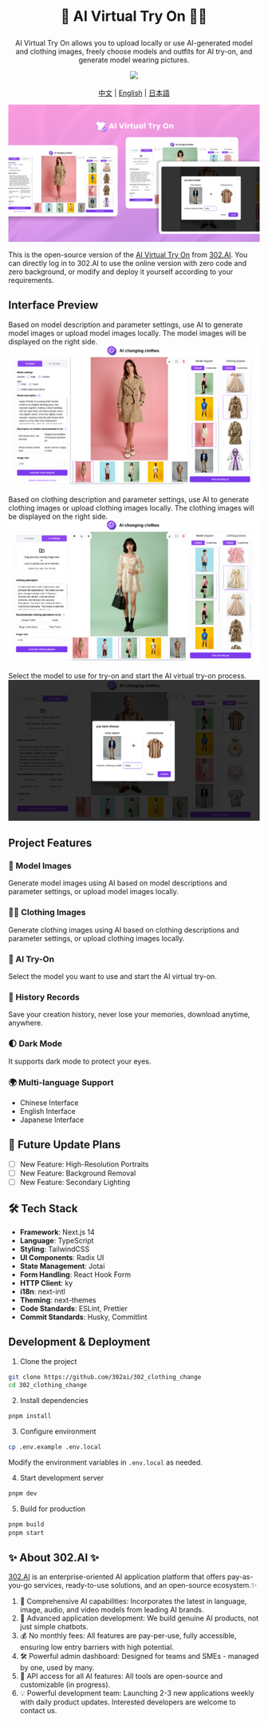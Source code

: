 # <p align="center"> 👗 AI Virtual Try On 🚀✨</p>

<p align="center">AI Virtual Try On allows you to upload locally or use AI-generated model and clothing images, freely choose models and outfits for AI try-on, and generate model wearing pictures.</p>

<p align="center"><a href="https://302.ai/en/tools/tryon/" target="blank"><img src="https://file.302.ai/gpt/imgs/github/20250102/72a57c4263944b73bf521830878ae39a.png" /></a></p >

<p align="center"><a href="README_zh.md">中文</a> | <a href="README.md">English</a> | <a href="README_ja.md">日本語</a></p>

![](docs/302_AI_Virtual_Try_On_en.png)

This is the open-source version of the [AI Virtual Try On](https://302.ai/en/tools/tryon/) from [302.AI](https://302.ai/en/). You can directly log in to 302.AI to use the online version with zero code and zero background, or modify and deploy it yourself according to your requirements.


## Interface Preview
Based on model description and parameter settings, use AI to generate model images or upload model images locally. The model images will be displayed on the right side.
![](docs/302_AI_Virtual_Try_On_en_screenshot_01.png)       

Based on clothing description and parameter settings, use AI to generate clothing images or upload clothing images locally. The clothing images will be displayed on the right side.
![](docs/302_AI_Virtual_Try_On_en_screenshot_02.png)           

Select the model to use for try-on and start the AI virtual try-on process.
![](docs/302_AI_Virtual_Try_On_en_screenshot_03.png)     


## Project Features
### 👚 Model Images
Generate model images using AI based on model descriptions and parameter settings, or upload model images locally.
### 🙎‍♂️ Clothing Images
Generate clothing images using AI based on clothing descriptions and parameter settings, or upload clothing images locally.
### 🧚 AI Try-On
Select the model you want to use and start the AI virtual try-on.
### 📜 History Records
Save your creation history, never lose your memories, download anytime, anywhere.
### 🌓 Dark Mode
It supports dark mode to protect your eyes.
### 🌍 Multi-language Support
- Chinese Interface
- English Interface
- Japanese Interface

## 🚩 Future Update Plans
- [ ] New Feature: High-Resolution Portraits
- [ ] New Feature: Background Removal
- [ ] New Feature: Secondary Lighting

## 🛠️ Tech Stack

- **Framework**: Next.js 14
- **Language**: TypeScript
- **Styling**: TailwindCSS
- **UI Components**: Radix UI
- **State Management**: Jotai
- **Form Handling**: React Hook Form
- **HTTP Client**: ky
- **i18n**: next-intl
- **Theming**: next-themes
- **Code Standards**: ESLint, Prettier
- **Commit Standards**: Husky, Commitlint

## Development & Deployment
1. Clone the project
```bash
git clone https://github.com/302ai/302_clothing_change
cd 302_clothing_change
```

2. Install dependencies
```bash
pnpm install
```

3. Configure environment
```bash
cp .env.example .env.local
```
Modify the environment variables in `.env.local` as needed.

4. Start development server
```bash
pnpm dev
```

5. Build for production
```bash
pnpm build
pnpm start
```


## ✨ About 302.AI ✨
[302.AI](https://302.ai/en/) is an enterprise-oriented AI application platform that offers pay-as-you-go services, ready-to-use solutions, and an open-source ecosystem.✨
1. 🧠 Comprehensive AI capabilities: Incorporates the latest in language, image, audio, and video models from leading AI brands.
2. 🚀 Advanced application development: We build genuine AI products, not just simple chatbots.
3. 💰 No monthly fees: All features are pay-per-use, fully accessible, ensuring low entry barriers with high potential.
4. 🛠 Powerful admin dashboard: Designed for teams and SMEs - managed by one, used by many.
5. 🔗 API access for all AI features: All tools are open-source and customizable (in progress).
6. 💡 Powerful development team: Launching 2-3 new applications weekly with daily product updates. Interested developers are welcome to contact us.
